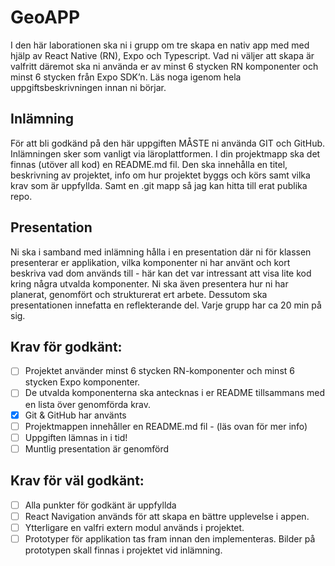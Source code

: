 # GeoAPP
I den här laborationen ska ni i grupp om tre skapa en nativ app med med hjälp av React
Native (RN), Expo och Typescript. Vad ni väljer att skapa är valfritt däremot ska ni
använda er av minst 6 stycken RN komponenter och minst 6 stycken från Expo SDK’n.
Läs noga igenom hela uppgiftsbeskrivningen innan ni börjar.

## Inlämning ##
För att bli godkänd på den här uppgiften MÅSTE ni använda GIT och GitHub.
Inlämningen sker som vanligt via läroplattformen. I din projektmapp ska det finnas
(utöver all kod) en README.md fil. Den ska innehålla en titel, beskrivning av projektet,
info om hur projektet byggs och körs samt vilka krav som är uppfyllda. Samt en .git mapp
så jag kan hitta till erat publika repo.

## Presentation ##
Ni ska i samband med inlämning hålla i en presentation där ni för klassen presenterar er
applikation, vilka komponenter ni har använt och kort beskriva vad dom används till -
här kan det var intressant att visa lite kod kring några utvalda komponenter. Ni ska även
presentera hur ni har planerat, genomfört och strukturerat ert arbete. Dessutom ska
presentationen innefatta en reflekterande del. Varje grupp har ca 20 min på sig.

## Krav för godkänt: ##

- [ ] Projektet använder minst 6 stycken RN-komponenter och minst 6 stycken Expo
komponenter.
- [ ] De utvalda komponenterna ska antecknas i er README tillsammans med en lista över
genomförda krav.
- [X] Git & GitHub har använts
- [ ] Projektmappen innehåller en README.md fil - (läs ovan för mer info)
- [ ] Uppgiften lämnas in i tid!
- [ ] Muntlig presentation är genomförd

## Krav för väl godkänt: ##

- [ ] Alla punkter för godkänt är uppfyllda
- [ ] React Navigation används för att skapa en bättre upplevelse i appen.
- [ ] Ytterligare en valfri extern modul används i projektet.
- [ ] Prototyper för applikation tas fram innan den implementeras. Bilder på prototypen
skall finnas i projektet vid inlämning.

